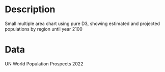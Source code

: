 # Description
Small multiple area chart using pure D3, showing estimated and projected populations by region until year 2100

# Data
UN World Population Prospects 2022
